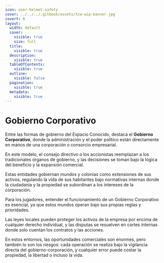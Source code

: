 ```yaml
---
icon: user-helmet-safety
cover: ../../../.gitbook/assets/tcw-wip-banner.jpg
coverY: 0
layout:
  width: default
  cover:
    visible: true
    size: full
  title:
    visible: true
  description:
    visible: true
  tableOfContents:
    visible: true
  outline:
    visible: false
  pagination:
    visible: true
  metadata:
    visible: true
---
```


# Gobierno Corporativo

Entre las formas de gobierno del Espacio Conocido, destaca el **Gobierno Corporativo**, donde la administración y el poder político están  directamente en manos de una corporación o consorcio empresarial.

En este modelo, el consejo directivo o los accionistas reemplazan a los tradicionales órganos de gobierno, y las decisiones se toman bajo la lógica del beneficio y la expansión comercial.

Estas entidades gobiernan mundos y colonias como extensiones de sus activos, regulando la vida de sus habitantes bajo normativas internas donde la ciudadanía y la propiedad se subordinan a los intereses de la corporación.

Para los jugadores, entender el funcionamiento de un Gobierno Corporativo es esencial, ya que estos mundos operan bajo sus propias reglas y prioridades.

Las leyes locales pueden proteger los activos de la empresa por encima de cualquier derecho individual, y las disputas se resuelven en cortes internas donde solo cuentan los contratos y las acciones.

En estos entornos, las oportunidades comerciales son enormes, pero también lo son los riesgos: cada operación se realiza bajo la vigilancia directa del gobierno-corporación, y cualquier error puede costar la propiedad, la libertad o incluso la vida.
